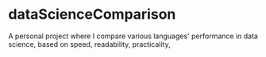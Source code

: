 # dataScienceComparison
A personal project where I compare various languages' performance in data science, based on speed, readability, practicality, 
